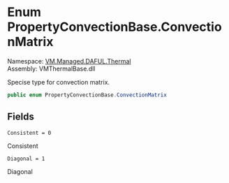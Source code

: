 # Enum PropertyConvectionBase.ConvectionMatrix

Namespace: [VM.Managed.DAFUL.Thermal](VM.Managed.DAFUL.Thermal.md)  
Assembly: VMThermalBase.dll  

Specise type for convection matrix.

```csharp
public enum PropertyConvectionBase.ConvectionMatrix
```

## Fields

`Consistent = 0` 

Consistent



`Diagonal = 1` 

Diagonal




